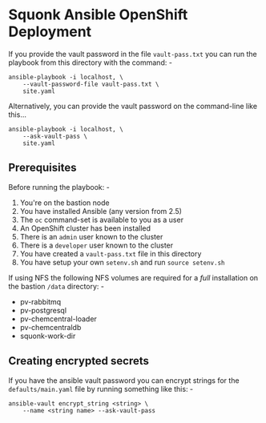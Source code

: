 # Squonk Ansible OpenShift Deployment
If you provide the vault password in the file `vault-pass.txt`
you can run the playbook from this directory with the command: -

    ansible-playbook -i localhost, \
        --vault-password-file vault-pass.txt \
        site.yaml

Alternatively, you can provide the vault password on the
command-line like this...

    ansible-playbook -i localhost, \
        --ask-vault-pass \
        site.yaml

## Prerequisites
Before running the playbook: -

1.  You're on the bastion node
1.  You have installed Ansible (any version from 2.5)
1.  The `oc` command-set is available to you as a user
1.  An OpenShift cluster has been installed
1.  There is an `admin` user known to the cluster
1.  There is a `developer` user known to the cluster
1.  You have created a `vault-pass.txt` file in this directory
1.  You have setup your own `setenv.sh` and run `source setenv.sh`

If using NFS the following NFS volumes are required for a _full_ installation
on the bastion `/data` directory: -

*   pv-rabbitmq
*   pv-postgresql
*   pv-chemcentral-loader
*   pv-chemcentraldb
*   squonk-work-dir

## Creating encrypted secrets
If you have the ansible vault password you can encrypt strings
for the `defaults/main.yaml` file by running something like this: -

    ansible-vault encrypt_string <string> \
        --name <string name> --ask-vault-pass
